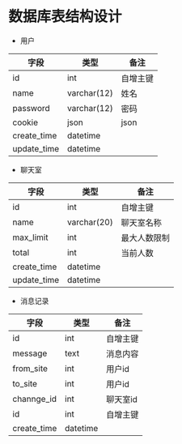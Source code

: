# 数据库表结构设计

- 用户

| 字段        | 类型        | 备注     |
|-------------|-------------|----------|
| id          | int         | 自增主键 |
| name        | varchar(12) | 姓名     |
| password    | varchar(12) | 密码     |
| cookie      | json        | json     |
| create_time | datetime    |          |
| update_time | datetime    |          |

- 聊天室

| 字段        | 类型        | 备注         |
|-------------|-------------|--------------|
| id          | int         | 自增主键     |
| name        | varchar(20) | 聊天室名称   |
| max_limit   | int         | 最大人数限制 |
| total       | int         | 当前人数     |
| create_time | datetime    |              |
| update_time | datetime    |              |

- 消息记录

| 字段        | 类型     | 备注     |
|-------------|----------|----------|
| id          | int      | 自增主键 |
| message     | text     | 消息内容 |
| from_site   | int      | 用户id   |
| to_site     | int      | 用户id   |
| channge_id  | int      | 聊天室id |
| id          | int      | 自增主键 |
| create_time | datetime |          |
